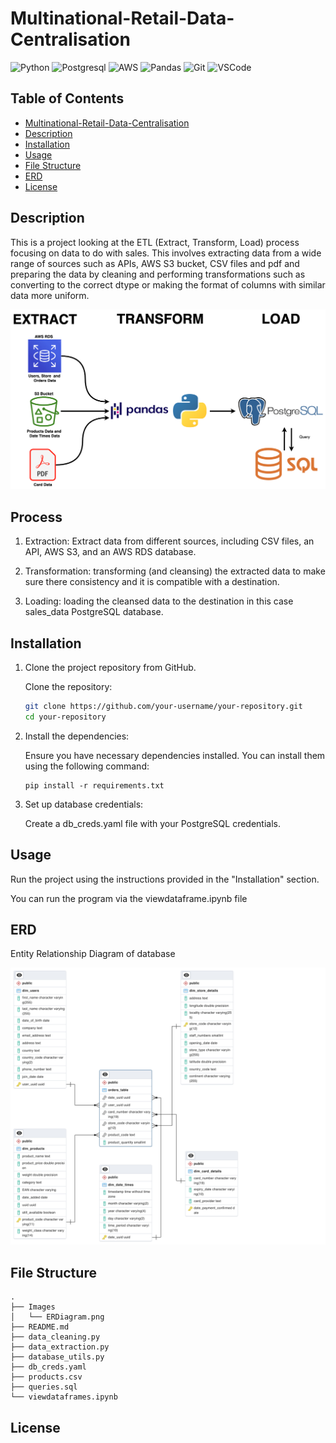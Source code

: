 # Multinational-Retail-Data-Centralisation

![Python](https://img.shields.io/badge/Python-FFD43B?style=for-the-badge&logo=python&logoColor=blue) ![Postgresql](https://img.shields.io/badge/PostgreSQL-316192?style=for-the-badge&logo=postgresql&logoColor=white) ![AWS](https://img.shields.io/badge/Amazon_AWS-FF9900?style=for-the-badge&logo=amazonaws&logoColor=white) ![Pandas](https://img.shields.io/badge/pandas-%23150458.svg?style=for-the-badge&logo=pandas&logoColor=white)  ![Git](https://img.shields.io/badge/GIT-E44C30?style=for-the-badge&logo=git&logoColor=white) ![VSCode](	https://img.shields.io/badge/VSCode-0078D4?style=for-the-badge&logo=visual%20studio%20code&logoColor=white)</div>

## Table of Contents
- [Multinational-Retail-Data-Centralisation](#multinational-retail-data-centralisation)
- [Description](#description)
- [Installation](#installation)
- [Usage](#usage)
- [File Structure](#file-structure)
- [ERD](#erd)
- [License](#license)

## Description
This is a project looking at the ETL (Extract, Transform, Load) process focusing on data to do with sales. This involves extracting data from a wide range of sources such as APIs, AWS S3 bucket, CSV files and pdf and preparing the data by cleaning and performing transformations such as converting to the correct dtype or making the format of columns with similar data more uniform.

![Overview of Project](Images/MRDC-GRAPH.png)

## Process

1. Extraction: Extract data from different sources, including CSV files, an API, AWS S3, and an AWS RDS database.

2. Transformation: transforming (and cleansing) the extracted data to make sure there consistency and it is compatible with a destination.

3. Loading: loading the cleansed data to the destination in this case sales_data PostgreSQL database.

## Installation
1. Clone the project repository from GitHub.

   Clone the repository:

   ``` bash
   git clone https://github.com/your-username/your-repository.git
   cd your-repository

   ```
1. Install the dependencies:

   Ensure you have necessary dependencies installed. You can install them using the following command:

   ```
   pip install -r requirements.txt

   ```
1. Set up database credentials:

   Create a db_creds.yaml file with your PostgreSQL credentials.
## Usage
Run the project using the instructions provided in the "Installation" section.

You can run the program via the viewdataframe.ipynb file
## ERD

Entity Relationship Diagram of database<br>

![Entity Relationship Diagram of Database](Images/ERDiagram.png)

## File Structure
    .
    ├── Images
    │   └── ERDiagram.png
    ├── README.md
    ├── data_cleaning.py
    ├── data_extraction.py
    ├── database_utils.py
    ├── db_creds.yaml
    ├── products.csv
    ├── queries.sql
    └── viewdataframes.ipynb

## License

